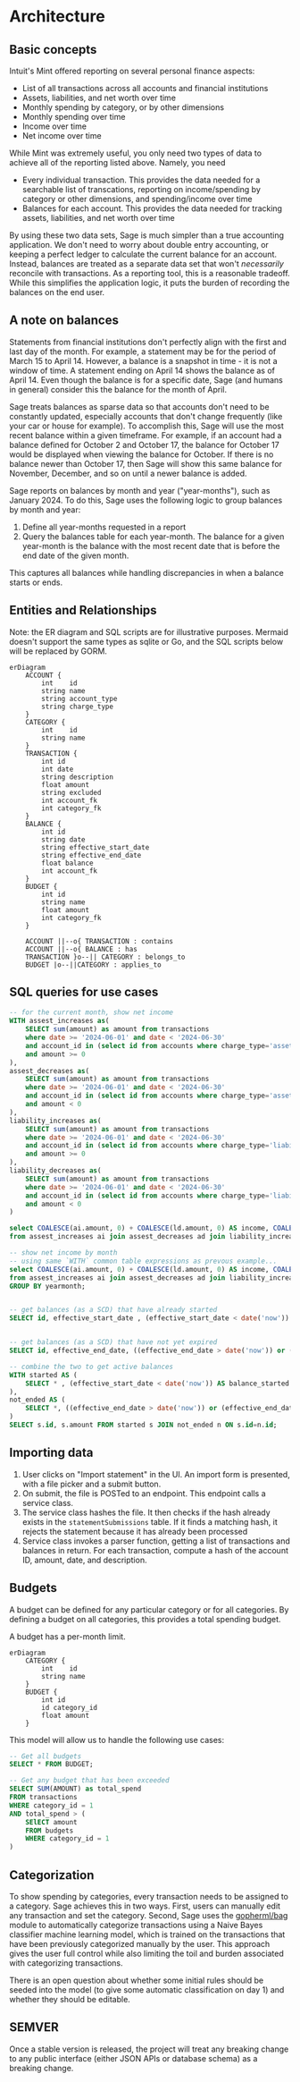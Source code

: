 # Architecture

## Basic concepts

Intuit's Mint offered reporting on several personal finance aspects:
* List of all transactions across all accounts and financial institutions
* Assets, liabilities, and net worth over time
* Monthly spending by category, or by other dimensions
* Monthly spending over time
* Income over time
* Net income over time

While Mint was extremely useful, you only need two types of data to achieve
all of the reporting listed above. Namely, you need
* Every individual transaction. This provides the data needed for a searchable
list of transcations, reporting on income/spending by category or other
dimensions, and spending/income over time
* Balances for each account. This provides the data needed for tracking assets,
liabilities, and net worth over time

By using these two data sets, Sage is much simpler than a true accounting 
application. We don't need to worry about double entry accounting, or keeping
a perfect ledger to calculate the current balance for an account. Instead,
balances are treated as a separate data set that won't _necessarily_ reconcile
with transactions. As a reporting tool, this is a reasonable tradeoff.
While this simplifies the application logic, it puts the burden of recording
the balances on the end user.

## A note on balances

Statements from financial institutions don't perfectly align with the first and
last day of the month. For example, a statement may be for the period of March
15 to April 14. However, a balance is a snapshot in time - it is not a window
of time. A statement ending on April 14 shows the balance as of April 14.
Even though the balance is for a specific date, Sage (and humans in general)
consider this the balance for the month of April.

Sage treats balances as sparse data so that accounts don't need to be constantly
updated, especially accounts that don't change frequently (like your car or
house for example). To accomplish this, Sage will use the most recent balance
within a given timeframe. For example, if an account had a balance defined
for October 2 and October 17, the balance for October 17 would be displayed
when viewing the balance for October. If there is no balance newer than October
17, then Sage will show this same balance for November, December, and so on
until a newer balance is added.

Sage reports on balances by month and year ("year-months"), such as January
2024. To do this, Sage uses the following logic to group balances by month and
year:

1. Define all year-months requested in a report
1. Query the balances table for each year-month. The balance for a given
year-month is the balance with the most recent date that is before the end date
of the given month.

This captures all balances while handling discrepancies in when a balance
starts or ends.

## Entities and Relationships

Note: the ER diagram and SQL scripts are for illustrative purposes. Mermaid
doesn't support the same types as sqlite or Go, and the SQL scripts below
will be replaced by GORM.

```mermaid
erDiagram
    ACCOUNT {
        int    id
        string name
        string account_type 
        string charge_type
    }
    CATEGORY {
        int    id
        string name
    }
    TRANSACTION {
        int id
        int date
        string description
        float amount
        string excluded
        int account_fk
        int category_fk
    }
    BALANCE {
        int id
        string date
        string effective_start_date
        string effective_end_date
        float balance
        int account_fk
    }
    BUDGET {
        int id
        string name
        float amount
        int category_fk
    }

    ACCOUNT ||--o{ TRANSACTION : contains
    ACCOUNT ||--o{ BALANCE : has
    TRANSACTION }o--|| CATEGORY : belongs_to
    BUDGET |o--||CATEGORY : applies_to
```

## SQL queries for use cases

```sql
-- for the current month, show net income
WITH assest_increases as(
    SELECT sum(amount) as amount from transactions 
    where date >= '2024-06-01' and date < '2024-06-30'
    and account_id in (select id from accounts where charge_type='asset')
    and amount >= 0
),
assest_decreases as(
    SELECT sum(amount) as amount from transactions 
    where date >= '2024-06-01' and date < '2024-06-30'
    and account_id in (select id from accounts where charge_type='asset')
    and amount < 0
),
liability_increases as(
    SELECT sum(amount) as amount from transactions 
    where date >= '2024-06-01' and date < '2024-06-30'
    and account_id in (select id from accounts where charge_type='liability')
    and amount >= 0
),
liability_decreases as(
	SELECT sum(amount) as amount from transactions 
    where date >= '2024-06-01' and date < '2024-06-30'
    and account_id in (select id from accounts where charge_type='liability')
    and amount < 0
)

select COALESCE(ai.amount, 0) + COALESCE(ld.amount, 0) AS income, COALESCE(ad.amount, 0) + COALESCE(li.amount, 0) AS expenses
from assest_increases ai join assest_decreases ad join liability_increases li join liability_decreases ld;

-- show net income by month
-- using same `WITH` common table expressions as prevous example...
select COALESCE(ai.amount, 0) + COALESCE(ld.amount, 0) AS income, COALESCE(ad.amount, 0) + COALESCE(li.amount, 0) AS expenses, strftime('%Y-%m') as yearmonth
from assest_increases ai join assest_decreases ad join liability_increases li join liability_decreases ld
GROUP BY yearmonth;


-- get balances (as a SCD) that have already started
SELECT id, effective_start_date , (effective_start_date < date('now')) AS balance_started from balances WHERE balance_started=1;


-- get balances (as a SCD) that have not yet expired
SELECT id, effective_end_date, ((effective_end_date > date('now')) or (effective_end_date is null)) AS balance_not_ended from balances WHERE balance_not_ended=1;

-- combine the two to get active balances
WITH started AS (
    SELECT * , (effective_start_date < date('now')) AS balance_started from balances WHERE balance_started=1
),
not_ended AS (
    SELECT *, ((effective_end_date > date('now')) or (effective_end_date is null)) AS balance_not_ended from balances WHERE balance_not_ended=1   
)
SELECT s.id, s.amount FROM started s JOIN not_ended n ON s.id=n.id;

```


## Importing data

1. User clicks on "Import statement" in the UI. An import form is presented,
with a file picker and a submit button.
1. On submit, the file is POSTed to an endpoint. This endpoint calls a service
class.
1. The service class hashes the file. It then checks if the hash already exists
in the `statementSubmissions` table. If it finds a matching hash, it rejects
the statement because it has already been processed
1. Service class invokes a parser function, getting a list of transactions and
balances in return. For each transaction, compute a hash of the account ID,
amount, date, and description. 

## Budgets

A budget can be defined for any particular category or for all categories. By
defining a budget on all categories, this provides a total spending budget.

A budget has a per-month limit.

```mermaid
erDiagram
    CATEGORY {
        int    id
        string name
    }
    BUDGET {
        int id
        id category_id
        float amount
    }
```

This model will allow us to handle the following use cases:

```sql
-- Get all budgets
SELECT * FROM BUDGET;

-- Get any budget that has been exceeded
SELECT SUM(AMOUNT) as total_spend
FROM transactions
WHERE category_id = 1
AND total_spend > (
    SElECT amount 
    FROM budgets
    WHERE category_id = 1
)
```

## Categorization

To show spending by categories, every transaction needs to be assigned to a category. Sage achieves
this in two ways. First, users can manually edit any transaction and set the category. Second, Sage
uses the [gopherml/bag](https://github.com/gopherml/bag) module to automatically categorize
transactions using a Naive Bayes classifier machine learning model, which is trained on the
transactions that have been previously categorized manually by the user. This approach gives the
user full control while also limiting the toil and burden associated with categorizing
transactions.

There is an open question about whether some initial rules should be seeded into the model (to
give some automatic classification on day 1) and whether they should be editable.

## SEMVER

Once a stable version is released, the project will treat any breaking change to any public interface (either JSON APIs or database schema) as a breaking change.